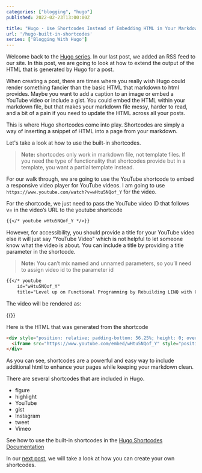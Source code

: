 ```yaml
---
categories: ["blogging", "hugo"]
published: 2022-02-23T13:00:00Z

title: "Hugo - Use Shortcodes Instead of Embedding HTML in Your Markdown"
url: '/hugo-built-in-shortcodes'
series: ['Blogging With Hugo']
---
```


Welcome back to the [Hugo series](http://localhost:1313/categories/hugo/).  In our last post, we added an RSS feed to our site.  In this post, we are going to look at how to extend the output of the HTML that is generated by Hugo for a post.

When creating a post, there are times where you really wish Hugo could render something fancier than the basic HTML that markdown to html provides.  Maybe you want to add a caption to an image or embed a YouTube video or include a gist.  You could embed the HTML within your markdown file, but that makes your markdown file messy, harder to read, and a bit of a pain if you need to update the HTML across all your posts.

This is where Hugo shortcodes come into play. Shortcodes are simply a way of inserting a snippet of HTML into a page from your markdown.

Let's take a look at how to use the built-in shortcodes.

<!--more-->

> **Note:** shortcodes only work in markdown file, not template files.  If you need the type of functionality that shortcodes provide but in a template, you want a partial template instead.

For our walk through, we are going to use the YouTube shortcode to embed a responsive video player for YouTube videos.  I am going to use `https://www.youtube.com/watch?v=wHtu5NQof_Y` for the video.

For the shortcode, we just need to pass the YouTube video ID that follows v= in the video’s URL to the youtube shortcode

```markdown
{{</* youtube wHtu5NQof_Y */>}}
```

However, for accessibility, you should provide a title for your YouTube video else it will just say "YouTube Video" which is not helpful to let someone know what the video is about. You can include a title by providing a title parameter in the shortcode.

> **Note:** You can’t mix named and unnamed parameters, so you’ll need to assign video id to the parameter id

```markdown
{{</* youtube
    id="wHtu5NQof_Y"
    title="Level up on Functional Programming by Rebuilding LINQ with Cameron Presley" */>}}
```

The video will be rendered as:

{{<youtube
    id="wHtu5NQof_Y"
    title="Level up on Functional Programming by Rebuilding LINQ with Cameron Presley" >}}

Here is the HTML that was generated from the shortcode

```html
<div style="position: relative; padding-bottom: 56.25%; height: 0; overflow: hidden;">
  <iframe src="https://www.youtube.com/embed/wHtu5NQof_Y" style="position: absolute; top: 0; left: 0; width: 100%; height: 100%; border:0;" allowfullscreen title="Level up on Functional Programming by Rebuilding LINQ with Cameron Presley"></iframe>
</div>
```

As you can see, shortcodes are a powerful and easy way to include additional html to enhance your pages while keeping your markdown clean.

There are several shortcodes that are included in Hugo.

* figure
* highlight
* YouTube
* gist
* Instagram
* tweet
* Vimeo

See how to use the built-in shortcodes in the [Hugo Shortcodes Documentation](https://gohugo.io/content-management/shortcodes/#use-hugos-built-in-shortcodes)

In our [next post](/hugo-custom-shortcodes), we will take a look at how you can create your own shortcodes.
